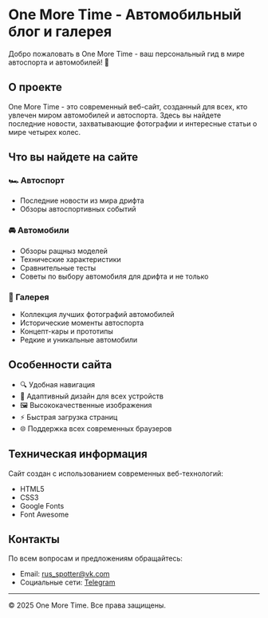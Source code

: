 # One More Time - Автомобильный блог и галерея

Добро пожаловать в One More Time - ваш персональный гид в мире автоспорта и автомобилей! 🚗

## О проекте

One More Time - это современный веб-сайт, созданный для всех, кто увлечен миром автомобилей и автоспорта. Здесь вы найдете последние новости, захватывающие фотографии и интересные статьи о мире четырех колес.

## Что вы найдете на сайте

### 🏎️ Автоспорт
- Последние новости из мира дрифта
- Обзоры автоспортивных событий

### 🚘 Автомобили
- Обзоры ращныз моделей
- Технические характеристики
- Сравнительные тесты
- Советы по выбору автомобиля для дрифта и не только

### 📸 Галерея
- Коллекция лучших фотографий автомобилей
- Исторические моменты автоспорта
- Концепт-кары и прототипы
- Редкие и уникальные автомобили

## Особенности сайта

- 🔍 Удобная навигация
- 📱 Адаптивный дизайн для всех устройств
- 🖼️ Высококачественные изображения
- ⚡ Быстрая загрузка страниц
- 🌐 Поддержка всех современных браузеров

## Техническая информация

Сайт создан с использованием современных веб-технологий:
- HTML5
- CSS3
- Google Fonts
- Font Awesome

## Контакты

По всем вопросам и предложениям обращайтесь:
- Email: rus_spotter@vk.com
- Социальные сети: [Telegram](t.me/resolutee)

---

© 2025 One More Time. Все права защищены. 
